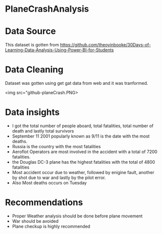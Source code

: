 # PlaneCrashAnalysis

# Data Source
This dataset is gotten from https://github.com/theoyinbooke/30Days-of-Learning-Data-Analysis-Using-Power-BI-for-Students

# Data Cleaning
Dataset was gotten using get gat data from web and it was tranformed.

<img src="github-planeCrash.PNG>

# Data insights

* I got the total number of people aboard, total fatalities, total number of death and lastly total survivors
* September 11 2001 popularly known as 9/11 is the date with the most deaths.
* Russia is the country with the most fatalities
* Aeroflot Operators are most involved in the accident with a total of 7200 fatalities.
* the Douglas DC-3 plane has the highest fatalities with the total of 4800 fatalities
* Most accident occur due to weather, followed by enigine fault, another by shot due to war and lastly by the pilot error.
* Also Most deaths occurs on Tuesday

# Recommendations
* Proper Weather analysis should be done before plane movement
* War should be avoided
* Plane checkup is highly recommended


